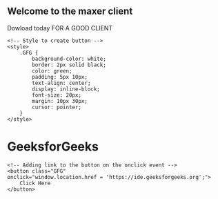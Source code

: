 ## Welcome to the maxer client

Dowload today FOR A GOOD CLIENT


 <!DOCTYPE html> 
<html> 
      
<head> 
    <title> 
        Create an HTML button that 
        acts like a link 
    </title> 
      
    <!-- Style to create button -->
    <style> 
        .GFG { 
            background-color: white; 
            border: 2px solid black; 
            color: green; 
            padding: 5px 10px; 
            text-align: center; 
            display: inline-block; 
            font-size: 20px; 
            margin: 10px 30px; 
            cursor: pointer; 
        } 
    </style> 
</head> 
  
<body> 
    <h1>GeeksforGeeks</h1> 
      
    <!-- Adding link to the button on the onclick event -->
    <button class="GFG" 
    onclick="window.location.href = 'https://ide.geeksforgeeks.org';"> 
        Click Here 
    </button> 
</body> 
  
</html>
 
 
   
        


